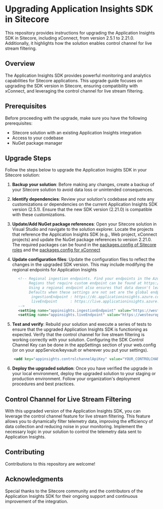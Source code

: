 # Upgrading Application Insights SDK in Sitecore

This repository provides instructions for upgrading the Application Insights SDK in Sitecore, including xConnect, from version 2.5.1 to 2.21.0. Additionally, it highlights how the solution enables control channel for live stream filtering.

## Overview

The Application Insights SDK provides powerful monitoring and analytics capabilities for Sitecore applications. This upgrade guide focuses on upgrading the SDK version in Sitecore, ensuring compatibility with xConnect, and leveraging the control channel for live stream filtering.

## Prerequisites

Before proceeding with the upgrade, make sure you have the following prerequisites:

- Sitecore solution with an existing Application Insights integration
- Access to your codebase
- NuGet package manager

## Upgrade Steps

Follow the steps below to upgrade the Application Insights SDK in your Sitecore solution:

1. **Backup your solution**: Before making any changes, create a backup of your Sitecore solution to avoid data loss or unintended consequences.

2. **Identify dependencies**: Review your solution's codebase and note any customizations or dependencies on the current Application Insights SDK version (2.5.1). Ensure that the new SDK version (2.21.0) is compatible with these customizations.

3. **Update/Add NuGet package references**: Open your Sitecore solution in Visual Studio and navigate to the solution explorer. Locate the projects that reference the Application Insights SDK (e.g., Web project, xConnect projects) and update the NuGet package references to version 2.21.0. The required packages can be found in the [packages.config of Sitecore roles](AlexVanWolferen.SitecoreApplicationInsights/AlexVanWolferen.SitecoreApplicationInsights/packages.config) and the [packages.config for xConnect](AlexVanWolferen.SitecoreApplicationInsights/AlexVanWolferen.SitecoreApplicationInsights.XConnect/packages.config)

4. **Update configuration files**: Update the configuration files to reflect the changes in the upgraded SDK version. This may include modifying the regional endpoints for Application Insights
```xml
      <!-- Regional ingestion endpoints. Find your endpoints in the Azure Portal at your Application Insights -> Configure -> Properties
           Regions that require custom endpoint can be found at https://docs.microsoft.com/en-us/azure/azure-monitor/app/custom-endpoints?tabs=net#regions-that-require-endpoint-modification
           Using a regional endpoint also ensures that data doesn't leave a geographic region.
           Defaults when these settings are not set are the global endpoints.
            ingestionEndpoint : https://dc.applicationinsights.azure.com
            liveEndpoint      : https://live.applicationinsights.azure.com
      -->
      <setting name="appinsights.ingestionEndpoint" value="https://westeurope-1.in.applicationinsights.azure.com" />
      <setting name="appinsights.liveEndpoint" value="https://westeurope.livediagnostics.monitor.azure.com" />
```

5. **Test and verify**: Rebuild your solution and execute a series of tests to ensure that the upgraded Application Insights SDK is functioning as expected. Verify that the control channel for live stream filtering is working correctly with your solution. Configuring the SDK Control Channel Key can be done in the appSettings section of your web.config (or on your appService/keyvault or wherever you put your settings).
```xml
    <add key="appinsights.controlchannelApiKey" value="YOUR_CONTROLCHANNEL_APIKEY_HERE" />
``` 

6. **Deploy the upgraded solution**: Once you have verified the upgrade in your local environment, deploy the upgraded solution to your staging or production environment. Follow your organization's deployment procedures and best practices.

## Control Channel for Live Stream Filtering

With this upgraded version of the Application Insights SDK, you can leverage the control channel feature for live stream filtering. This feature allows you to dynamically filter telemetry data, improving the efficiency of data collection and reducing noise in your monitoring. Implement the necessary logic in your solution to control the telemetry data sent to Application Insights.

## Contributing

Contributions to this repository are welcome!

## Acknowledgments

Special thanks to the Sitecore community and the contributors of the Application Insights SDK for their ongoing support and continuous improvement of the integration.
